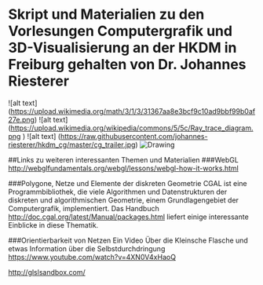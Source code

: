 
# Skript und Materialien zu den Vorlesungen Computergrafik und 3D-Visualisierung an der HKDM in Freiburg gehalten von Dr. Johannes Riesterer
![alt text] (https://upload.wikimedia.org/math/3/1/3/31367aa8e3bcf9c10ad9bbf99b0af27e.png)
![alt text] (https://upload.wikimedia.org/wikipedia/commons/5/5c/Ray_trace_diagram.png )
![alt text] (https://raw.githubusercontent.com/johannes-riesterer/hkdm_cg/master/cg_trailer.jpg)
<img src="https://raw.githubusercontent.com/johannes-riesterer/computergrafik_script/master/images/clown_fish.jpg" alt="Drawing"/>



##Links zu weiteren interessanten Themen und Materialien
###WebGL
http://webglfundamentals.org/webgl/lessons/webgl-how-it-works.html


###Polygone, Netze und Elemente der diskreten Geometrie
CGAL ist eine Programmbibliothek, die viele Algorithmen und Datenstrukturen der  diskreten und algorithmischen Geometrie, einem Grundlagengebiet der Computergrafik, implementiert. Das Handbuch 
http://doc.cgal.org/latest/Manual/packages.html
liefert einige interessante Einblicke in diese Thematik.

###Orientierbarkeit von Netzen
Ein Video Über die Kleinsche Flasche und etwas Information über die Selbstdurchdringung
https://www.youtube.com/watch?v=4XN0V4xHaoQ

http://glslsandbox.com/
